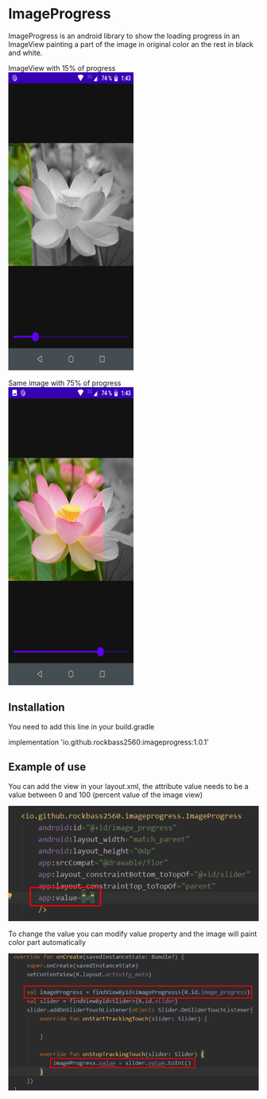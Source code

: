 # ImageProgress
ImageProgress is an android library to show the loading progress in an ImageView painting a part of the image in original color an the rest in black and white.

ImageView with 15% of progress  
<img src="screenshots/first.png" width="50%" height="600" />

Same image with 75% of progress  
<img src="screenshots/second.png" width="50%" height="600" />

## Installation
You need to add this line in your build.gradle

implementation 'io.github.rockbass2560:imageprogress:1.0.1'

## Example of use

You can add the view in your layout.xml, the attribute value needs to be a value between 0 and 100 (percent value of the image view)

![First Example](screenshots/example1.png)

To change the value you can modify value property and the image will paint color part automatically

![Second Example](screenshots/example2.png)

